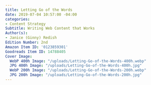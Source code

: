 ```yaml
---
title: Letting Go of the Words
date: 2019-07-04 10:57:00 -04:00
categories:
- Content Strategy
Subtitle: Writing Web Content that Works
Author(s):
- Janice (Ginny) Redish
Edition Number: 2nd
Amazon Item ID: '0123859301'
Goodreads Item ID: 14788405
Cover Image:
  WebP 400h Image: "/uploads/Letting-Go-of-the-Words-400h.webp"
  JPG 400h Image: "/uploads/Letting-Go-of-the-Words-400h.jpg"
  WebP 200h Image: "/uploads/Letting-Go-of-the-Words-200h.webp"
  JPG 200h Image: "/uploads/Letting-Go-of-the-Words-200h.jpg"
---
```


